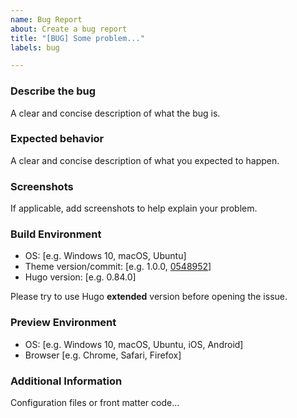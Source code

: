 ```yaml
---
name: Bug Report
about: Create a bug report
title: "[BUG] Some problem..."
labels: bug

---
```


### Describe the bug

A clear and concise description of what the bug is.

### Expected behavior

A clear and concise description of what you expected to happen.

### Screenshots

If applicable, add screenshots to help explain your problem.

### Build Environment

- OS: [e.g. Windows 10, macOS, Ubuntu]
- Theme version/commit: [e.g. 1.0.0, [0548952](https://github.com/khusika/FeelIt/commits/0548952d216928c072948a91beb6279842bbf783)]
- Hugo version: [e.g. 0.84.0]

Please try to use Hugo **extended** version before opening the issue.

### Preview Environment

- OS: [e.g. Windows 10, macOS, Ubuntu, iOS, Android]
- Browser [e.g. Chrome, Safari, Firefox]

### Additional Information

Configuration files or front matter code...
